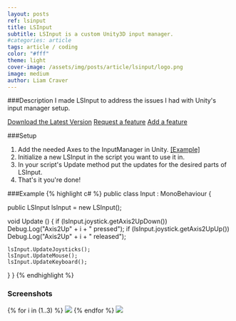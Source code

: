 ```yaml
---
layout: posts
ref: lsinput
title: LSInput
subtitle: LSInput is a custom Unity3D input manager.
#categories: article
tags: article / coding
color: "#fff"
theme: light
cover-image: /assets/img/posts/article/lsinput/logo.png
image: medium
author: Liam Craver
---
```

###Description
I made LSInput to address the issues I had with Unity's input manager setup.

<div class="button-wrapper">
<a class="float three border" href="https://github.com/lcraver/LSInput">Download the Latest Version</a>
<a class="float three border" href="https://github.com/lcraver/LSInput/issues">Request a feature</a>
<a class="float three border" href="https://github.com/lcraver/LSInput/pulls">Add a feature</a>
</div>

###Setup
1. Add the needed Axes to the InputManager in Unity. <a class="line-s" href="#setup">[Example]</a>
2. Initialize a new LSInput in the script you want to use it in.
3. In your script's Update method put the updates for the desired parts of LSInput.
4. That's it you're done!

###Example
{% highlight c# %}
public class Input : MonoBehaviour {

  public LSInput lsInput = new LSInput();

  void Update () {
    if (lsInput.joystick.getAxis2UpDown())
      Debug.Log("Axis2Up" + i + " pressed");
    if (lsInput.joystick.getAxis2UpUp())
      Debug.Log("Axis2Up" + i + " released");

    lsInput.UpdateJoysticks();
    lsInput.UpdateMouse();
    lsInput.UpdateKeyboard();
  }
}
{% endhighlight %}

<h3>Screenshots</h3>
<div class="image-wrapper">
<span id="setup">
{% for i in (1..3) %}
  <img class="center full-width" src="/assets/img/posts/article/{{page.ref}}/{{ i }}.png"/>
{% endfor %}
<img class="center full-width" src="/assets/img/posts/article/{{page.ref}}/4.gif"/>
</div>
